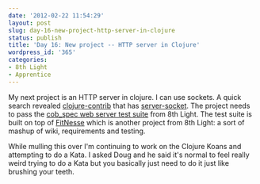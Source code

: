 ```yaml
---
date: '2012-02-22 11:54:29'
layout: post
slug: day-16-new-project-http-server-in-clojure
status: publish
title: 'Day 16: New project -- HTTP server in Clojure'
wordpress_id: '365'
categories:
- 8th Light
- Apprentice
---
```


My next project is an HTTP server in clojure. I can use sockets. A quick search revealed [clojure-contrib](http://richhickey.github.com/clojure-contrib/index.html) that has [server-socket](http://richhickey.github.com/clojure-contrib/server-socket-api.html). The project needs to pass the [cob_spec web server test suite](https://github.com/8thlight/cob_spec) from 8th Light. The test suite is built on top of [FitNesse](http://fitnesse.org/) which is another project from 8th Light: a sort of mashup of wiki, requirements and testing.

While mulling this over I'm continuing to work on the Clojure Koans and attempting to do a Kata. I asked Doug and he said it's normal to feel really weird trying to do a Kata but you basically just need to do it just like brushing your teeth.
